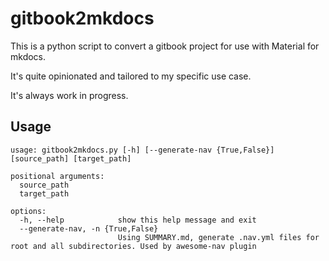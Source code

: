 # gitbook2mkdocs

This is a python script to convert a gitbook project for use with Material for mkdocs.

It's quite opinionated and tailored to my specific use case.

It's always work in progress.

## Usage

```
usage: gitbook2mkdocs.py [-h] [--generate-nav {True,False}] [source_path] [target_path]

positional arguments:
  source_path
  target_path

options:
  -h, --help            show this help message and exit
  --generate-nav, -n {True,False}
                        Using SUMMARY.md, generate .nav.yml files for root and all subdirectories. Used by awesome-nav plugin
```